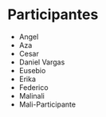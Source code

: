 # Participantes

- Angel
- Aza
- Cesar
- Daniel Vargas
- Eusebio
- Erika
- Federico
- Malinali
- Mali-Participante
